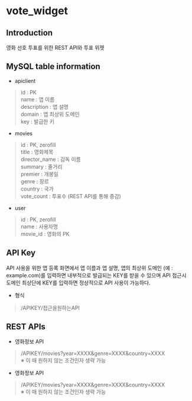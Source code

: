 # vote_widget

## Introduction

영화 선호 투표를 위한 REST API와 투표 위젯

## MySQL table information

- apiclient

> id : PK<br/>
> name : 앱 이름<br/>
> description : 앱 설명<br/>
> domain : 앱 최상위 도메인<br/>
> key : 발급한 키

- movies

> id : PK, zerofill<br/>
> title : 영화제목<br/>
> director_name : 감독 이름<br/>
> summary : 줄거리<br/>
> premier : 개봉일<br/>
> genre : 장르<br/>
> country : 국가<br/>
> vote_count : 투표수 (REST API를 통해 증감)

- user

> id : PK, zerofill<br/>
> name : 사용자명<br/>
> movie_id : 영화의 PK

## API Key
API 사용을 위한 앱 등록 화면에서 앱 이름과 앱 설명, 앱의 최상위 도메인 (예 : example.com)를 입력하면 내부적으로 발급되는 KEY를 받을 수 있으며 API 접근시 도메인 최상단에 KEY를 입력하면 정상적으로 API 사용이 가능하다.

- 형식
> /APIKEY/접근을원하는API
        

## REST APIs
- 영화정보 API
> /APIKEY/movies?year=XXXX&genre=XXXX&country=XXXX<br/>
> ※ 이 때 원하지 않는 조건인자 생략 가능
- 영화정보 API
> /APIKEY/movies?year=XXXX&genre=XXXX&country=XXXX<br/>
> ※ 이 때 원하지 않는 조건인자 생략 가능

